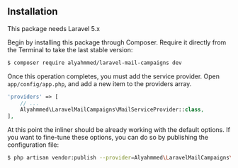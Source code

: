 ## Installation
This package needs Laravel 5.x

Begin by installing this package through Composer. Require it directly from the Terminal to take the last stable version:
```bash
$ composer require alyahmmed/laravel-mail-campaigns dev
```

Once this operation completes, you must add the service provider. Open `app/config/app.php`, and add a new item to the providers array.
```php
'providers' => [
    // ...
    Alyahmmed\LaravelMailCampaigns\MailServiceProvider::class,
],
```

At this point the inliner should be already working with the default options. If you want to fine-tune these options, you can do so by publishing the configuration file:
```bash
$ php artisan vendor:publish --provider=Alyahmmed\LaravelMailCampaigns\MailServiceProvider
```
